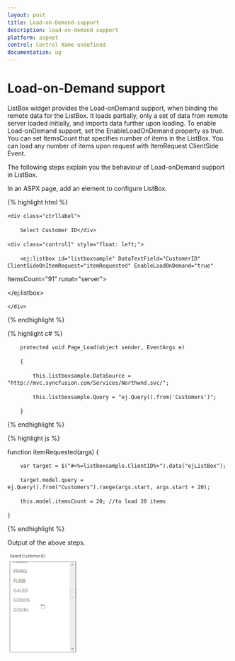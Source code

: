```yaml
---
layout: post
title: Load-on-Demand-support
description: load-on-demand support 
platform: aspnet
control: Control Name undefined
documentation: ug
---
```


# Load-on-Demand support 

ListBox widget provides the Load-onDemand support, when binding the remote data for the ListBox. It loads partially, only a set of data from remote server loaded initially, and imports data further upon loading. To enable Load-onDemand support, set the EnableLoadOnDemand property as true. You can set ItemsCount that specifies number of items in the ListBox. You can load any number of items upon request with ItemRequest ClientSide Event.

The following steps explain you the behaviour of Load-onDemand support in ListBox.

In an ASPX page, add an element to configure ListBox.


{% highlight html %}

<div class="control">

    <div class="ctrllabel">

        Select Customer ID</div>

    <div class="control1" style="float: left;">

        <ej:listbox id="listboxsample" DataTextField="CustomerID"  ClientSideOnItemRequest="itemRequested" EnableLoadOnDemand="true"

ItemsCount="91" runat="server">

 </ej:listbox>

    </div>

</div>



{% endhighlight %}



{% highlight c# %}

        protected void Page_Load(object sender, EventArgs e)

        {

            this.listboxsample.DataSource = "http://mvc.syncfusion.com/Services/Northwnd.svc/";

            this.listboxsample.Query = "ej.Query().from('Customers')";    

        }



{% endhighlight %}



{% highlight js %}

function itemRequested(args) {

        var target = $("#<%=listboxsample.ClientID%>").data("ejListBox");

        target.model.query = ej.Query().from("Customers").range(args.start, args.start + 20);

        this.model.itemsCount = 20; //to load 20 items

    }





{% endhighlight %}



Output of the above steps.


 ![C:/Users/Rajaveni/Desktop/docs/LD/LD.png](Load-on-Demand-support_images/Load-on-Demand-support_img1.png)



